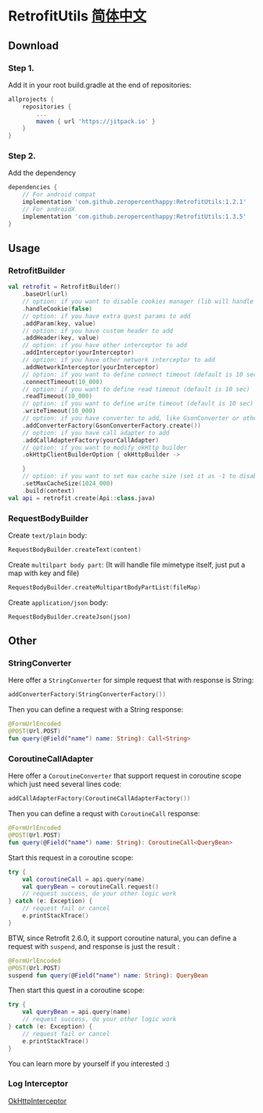 # RetrofitUtils [简体中文](https://github.com/zeropercenthappy/RetrofitUtils/blob/master/README_CN.md)

## Download

### Step 1.

Add it in your root build.gradle at the end of repositories:

```groovy
allprojects {
    repositories {
        ...
        maven { url 'https://jitpack.io' }
    }
}
```

### Step 2.

Add the dependency

```groovy
dependencies {
    // For android compat
    implementation 'com.github.zeropercenthappy:RetrofitUtils:1.2.1'
    // For androidX
    implementation 'com.github.zeropercenthappy:RetrofitUtils:1.3.5'
}
```

## Usage

### RetrofitBuilder

```kotlin
val retrofit = RetrofitBuilder()
    .baseUrl(url)
    // option: if you want to disable cookies manager (lib will handle cookies default, if you set it to false, remember to handle it yourself)
    .handleCookie(false)
    // option: if you have extra quest params to add
    .addParam(key, value)
    // option: if you have custom header to add
    .addHeader(key, value)
    // option: if you have other interceptor to add
    .addInterceptor(yourInterceptor)
    // option: if you have other network interceptor to add
    .addNetworkInterceptor(yourInterceptor)
    // option: if you want to define connect timeout (default is 10 sec)
    .connectTimeout(10_000)
    // option: if you want to define read timeout (default is 10 sec)
    .readTimeout(10_000)
    // option: if you want to define write timeout (default is 10 sec)
    .writeTimeout(10_000)
    // option: if you have converter to add, like GsonConverter or others
    .addConverterFactory(GsonConverterFactory.create())
    // option: if you have call adapter to add
    .addCallAdapterFactory(yourCallAdapter)
    // option: if you want to modify okHttp builder
    .okHttpClientBuilderOption { okHttpBuilder ->

    }
    // option: if you want to set max cache size (set it as -1 to disable)
    .setMaxCacheSize(1024_000)
    .build(context)
val api = retrofit.create(Api::class.java)
```

### RequestBodyBuilder

Create `text/plain` body:

```kotlin
RequestBodyBuilder.createText(content)
```

Create `multilpart body part`: (It will handle file mimetype itself, just put a map with key and
file)

```kotlin
RequestBodyBuilder.createMultipartBodyPartList(fileMap)
```

Create `application/json` body:

```
RequestBodyBuilder.createJson(json)
```

## Other

### StringConverter

Here offer a `StringConverter` for simple request that with response is String:

```kotlin
addConverterFactory(StringConverterFactory())
```

Then you can define a request with a String response:

```kotlin
@FormUrlEncoded
@POST(Url.POST)
fun query(@Field("name") name: String): Call<String>
```

### CoroutineCallAdapter

Here offer a `CoroutineConverter` that support request in coroutine scope which just need several
lines code:

```kotlin
addCallAdapterFactory(CoroutineCallAdapterFactory())
```

Then you can define a requst with `CoroutineCall` response:

```kotlin
@FormUrlEncoded
@POST(Url.POST)
fun query(@Field("name") name: String): CoroutineCall<QueryBean>
```

Start this request in a coroutine scope:

```kotlin
try {
    val coroutineCall = api.query(name)
    val queryBean = coroutineCall.request()
    // request success, do your other logic work
} catch (e: Exception) {
    // request fail or cancel
    e.printStackTrace()
}
```

BTW, since Retrofit 2.6.0, it support coroutine natural, you can define a request with `suspend`,
and response is just the result :

```kotlin
@FormUrlEncoded
@POST(Url.POST)
suspend fun query(@Field("name") name: String): QueryBean
```

Then start this quest in a coroutine scope:

```kotlin
try {
    val queryBean = api.query(name)
    // request success, do your other logic work
} catch (e: Exception) {
    // request fail or cancel
    e.printStackTrace()
}
```

You can learn more by yourself if you interested :)

### Log Interceptor

[OkHttpInterceptor](https://github.com/zeropercenthappy/OkHttpLogInterceptor)
